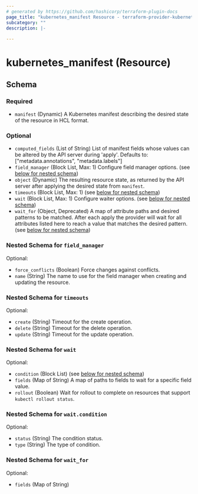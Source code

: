 ```yaml
---
# generated by https://github.com/hashicorp/terraform-plugin-docs
page_title: "kubernetes_manifest Resource - terraform-provider-kubernetes"
subcategory: ""
description: |-
  
---
```


# kubernetes_manifest (Resource)





<!-- schema generated by tfplugindocs -->
## Schema

### Required

- `manifest` (Dynamic) A Kubernetes manifest describing the desired state of the resource in HCL format.

### Optional

- `computed_fields` (List of String) List of manifest fields whose values can be altered by the API server during 'apply'. Defaults to: ["metadata.annotations", "metadata.labels"]
- `field_manager` (Block List, Max: 1) Configure field manager options. (see [below for nested schema](#nestedblock--field_manager))
- `object` (Dynamic) The resulting resource state, as returned by the API server after applying the desired state from `manifest`.
- `timeouts` (Block List, Max: 1) (see [below for nested schema](#nestedblock--timeouts))
- `wait` (Block List, Max: 1) Configure waiter options. (see [below for nested schema](#nestedblock--wait))
- `wait_for` (Object, Deprecated) A map of attribute paths and desired patterns to be matched. After each apply the provider will wait for all attributes listed here to reach a value that matches the desired pattern. (see [below for nested schema](#nestedatt--wait_for))

<a id="nestedblock--field_manager"></a>
### Nested Schema for `field_manager`

Optional:

- `force_conflicts` (Boolean) Force changes against conflicts.
- `name` (String) The name to use for the field manager when creating and updating the resource.


<a id="nestedblock--timeouts"></a>
### Nested Schema for `timeouts`

Optional:

- `create` (String) Timeout for the create operation.
- `delete` (String) Timeout for the delete operation.
- `update` (String) Timeout for the update operation.


<a id="nestedblock--wait"></a>
### Nested Schema for `wait`

Optional:

- `condition` (Block List) (see [below for nested schema](#nestedblock--wait--condition))
- `fields` (Map of String) A map of paths to fields to wait for a specific field value.
- `rollout` (Boolean) Wait for rollout to complete on resources that support `kubectl rollout status`.

<a id="nestedblock--wait--condition"></a>
### Nested Schema for `wait.condition`

Optional:

- `status` (String) The condition status.
- `type` (String) The type of condition.



<a id="nestedatt--wait_for"></a>
### Nested Schema for `wait_for`

Optional:

- `fields` (Map of String)


